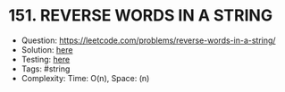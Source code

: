 # 151. REVERSE WORDS IN A STRING

* Question: https://leetcode.com/problems/reverse-words-in-a-string/ 
* Solution: [here](Solution.java) 
* Testing: [here](SolutionTest.java) 
* Tags: #string
* Complexity: Time: O(n), Space: (n)
